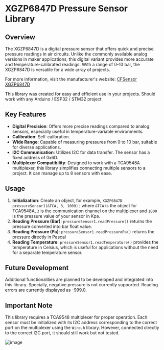 # XGZP6847D Pressure Sensor Library

## Overview

The XGZP6847D is a digital pressure sensor that offers quick and precise pressure readings in air circuits. Unlike the commonly available analog versions in maker applications, this digital variant provides more accurate and temperature-calibrated readings. With a range of 0-10 bar, the XGZP6847D is versatile for a wide array of projects.

For more information, visit the manufacturer's website: [CFSensor XGZP6847D](https://cfsensor.com/product/piezoresistive-pressure-sensor-xgzp6847d/)

This library was created for easy and efficient use in your projects. Should work with any Arduino / ESP32 / STM32 project

## Key Features

- **Digital Precision**: Offers more precise readings compared to analog sensors, especially useful in temperature-variable environments.
- **Calibration**: Self-calibration.
- **Wide Range**: Capable of measuring pressures from 0 to 10 bar, suitable for diverse applications.
- **I2C Communication**: Utilizes I2C for data transfer. The sensor has a fixed address of 0x6D.
- **Multiplexer Compatibility**: Designed to work with a TCA9548A multiplexer, this library simplifies connecting multiple sensors to a project. It can manage up to 8 sensors with ease.

## Usage

1. **Initialization**: Create an object, for example, `XGZP6847D pressureSensor1(&TCA, 3, 1000);` where `&TCA` is the object for TCA9548A, `3` is the communication channel on the multiplexer and `1000` is the pressure value of your sensor in Kpa.
2. **Reading Pressure (Bar)**: `pressureSensor1.readPressure()` returns the pressure converted into bar float value.
3. **Reading Pressure (Pa)**: `pressureSensor1.readPressurePa()` returns the pressure directly in Pascal
3. **Reading Temperature**: `pressureSensor1.readTemperature()` provides the temperature in Celsius, which is useful for applications without the need for a separate temperature sensor.

## Future Development

Additional functionalities are planned to be developed and integrated into this library. Specially, negative pressure is not currently supported. Reading errors are currently displayed as -999.0. 

## Important Note

This library requires a TCA9548 multiplexer for proper operation. Each sensor must be initialized with its I2C address corresponding to the correct port on the multiplexer using the `Wire.h` library. However, connected directly to the correct I2C port, it should still work but not tested.

![image](https://github.com/tuxmountain/Technofox-IoT-System/assets/75492601/626805e5-7b01-4a4c-95f2-86d431ee1814)
